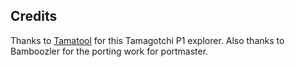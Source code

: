 ## Credits

Thanks to [Tamatool](https://github.com/jcrona/tamatool) for this Tamagotchi P1 explorer.  Also thanks to Bamboozler for the porting work for portmaster.

